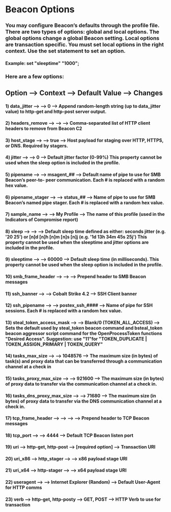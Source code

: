 # Beacon Options

### You may configure Beacon’s defaults through the profile file. There are two types of options: global and local options. The global options change a global Beacon setting. Local options are transaction specific. You must set local options in the right context. Use the set statement to set an option.

#### Example: set "sleeptime" "1000";

### Here are a few options:

## Option --> Context --> Default Value --> Changes

#### 1) data_jitter --> --> 0 --> Append random-length string (up to data_jitter value) to http-get and http-post server output.

#### 2) headers_remove --> --> --> Comma-separated list of HTTP client headers to remove from Beacon C2

#### 3) host_stage --> --> true --> Host payload for staging over HTTP, HTTPS, or DNS. Required by stagers.

#### 4) jitter --> --> 0 --> Default jitter factor (0-99%) This property cannot be used when the sleep option is included in the profile.

#### 5) pipename --> --> msagent_## --> Default name of pipe to use for SMB Beacon’s peer-to- peer communication. Each # is replaced with a random hex value.

#### 6) pipename_stager --> --> status_## --> Name of pipe to use for SMB Beacon’s named pipe stager. Each # is replaced with a random hex value.

#### 7) sample_name --> --> My Profile --> The name of this profile (used in the Indicators of Compromise report)

#### 8) sleep --> --> --> Default sleep time defined as either: seconds jitter (e.g. '20 25') or [n]d [n]h [n]m [n]s [n]j (e.g. '1d 13h 34m 45s 25j') This property cannot be used when the sleeptime and jitter options are included in the profile.

#### 9) sleeptime --> --> 60000 --> Default sleep time (in milliseconds). This property cannot be used when the sleep option is included in the profile.

#### 10) smb_frame_header --> --> --> Prepend header to SMB Beacon messages

#### 11) ssh_banner --> --> Cobalt Strike 4.2 --> SSH Client banner

#### 12) ssh_pipename --> --> postex_ssh_#### --> Name of pipe for SSH sessions. Each # is replaced with a random hex value.

#### 13) steal_token_access_mask --> --> Blank/0 (TOKEN_ALL_ACCESS) --> Sets the default used by steal_token beacon command and bsteal_token beacon aggressor script command for the OpenProcessToken functions "Desired Access". Suggestion: use "11"for "TOKEN_DUPLICATE | TOKEN_ASSIGN_PRIMARY | TOKEN_QUERY"

#### 14) tasks_max_size --> --> 1048576 --> The maximum size (in bytes) of task(s) and proxy data that can be transferred through a communication channel at a check in

#### 15) tasks_proxy_max_size --> --> 921600 --> The maximum size (in bytes) of proxy data to transfer via the communication channel at a check in.

#### 16) tasks_dns_proxy_max_size --> --> 71680 --> The maximum size (in bytes) of proxy data to transfer via the DNS communication channel at a check in.

#### 17) tcp_frame_header --> --> --> --> Prepend header to TCP Beacon messages

#### 18) tcp_port --> --> 4444 --> Default TCP Beacon listen port

#### 19) uri --> http-get, http-post --> [required option] --> Transaction URI

#### 20) uri_x86 --> http_stager --> --> x86 payload stage URI

#### 21) uri_x64 --> http-stager --> --> x64 payload stage URI

#### 22) useragent --> --> Internet Explorer (Random) --> Default User-Agent for HTTP comms

#### 23) verb --> http-get, http-posty --> GET, POST --> HTTP Verb to use for transaction





